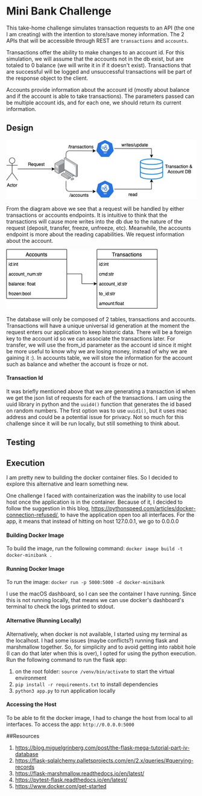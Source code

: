 # Mini Bank Challenge

This take-home challenge simulates transaction requests to an API (the one I am creating) with the intention to store/save money information. The 2 APIs that will be accessible through REST are `transactions` and `accounts`.

Transactions offer the ability to make changes to an account id. For this simulation, we will assume that the accounts not in the db exist, but are totaled to 0 balance (we will write it in if it doesn't exist). Transactions that are successful will be logged and unsuccessful transactions will be part of the response object to the client.

Accounts provide information about the account id (mostly about balance and if the account is able to take transactions). The parameters passed can be multiple account ids, and for each one, we should return its current information.

## Design

![High level diagram](./resources/mini_bank_hi_level.jpg)

From the diagram above we see that a request will be handled by either transactions or accounts endpoints. It is intuitive to think that the transactions will cause more writes into the db due to the nature of the request (deposit, transfer, freeze, unfreeze, etc). Meanwhile, the accounts endpoint is more about the reading capabilities. We request information about the account.

![database diagram](./resources/db_tables.png)

The database will only be composed of 2 tables, transactions and accounts. Transactions will have a unique universal id generation at the moment the request enters our application to keep historic data. There will be a foreign key to the account id so we can associate the transactions later. For transfer, we will use the from_id parameter as the account id since it might be more useful to know why we are losing money, instead of why we are gaining it :). In accounts table, we will store the information for the account such as balance and whether the account is froze or not.


#### Transaction Id
It was briefly mentioned above that we are generating a transaction id when we get the json list of requests for each of the transactions. I am using the uuid library in python and the `uuid4()` function that generates the id based on random numbers. The first option was to use `uuid1()`, but it uses mac address and could be a potential issue for privacy. Not so much for this challenge since it will be run locally, but still something to think about.

## Testing

## Execution
I am pretty new to building the docker container files. So I decided to explore this alternative and learn something new.

One challenge I faced with containerization was the inability to use local host once the application is in the container. Because of it, I decided to follow the suggestion in this blog, https://pythonspeed.com/articles/docker-connection-refused/, to have the application open too all interfaces. For the app, it means that instead of hitting on host 127.0.0.1, we go to 0.0.0.0

#### Building Docker Image
To build the image, run the following command:
`docker image build -t docker-minibank .`

#### Running Docker Image
To run the image:
`docker run -p 5000:5000 -d docker-minibank`

I use the macOS dashboard, so I can see the container I have running. Since this is not running locally, that means we can use docker's dashboard's terminal to check the logs printed to stdout.


#### Alternative (Running Locally)
Alternatively, when docker is not available, I started using my terminal as the localhost. I had some issues (maybe conflicts?) running flask and marshmallow together. So, for simplicity and to avoid getting into rabbit hole (I can do that later when this is over), I opted for using the python execution.
Run the following command to run the flask app:
1. on the root folder: `source /venv/bin/activate` to start the virtual environment
1. `pip install -r requirements.txt` to install dependencies
1. `python3 app.py` to run application locally

#### Accessing the Host
To be able to fit the docker image, I had to change the host from local to all interfaces. To access the app:
`http://0.0.0.0:5000`


##Resources
1. https://blog.miguelgrinberg.com/post/the-flask-mega-tutorial-part-iv-database
1. https://flask-sqlalchemy.palletsprojects.com/en/2.x/queries/#querying-records
1. https://flask-marshmallow.readthedocs.io/en/latest/
1. https://pytest-flask.readthedocs.io/en/latest/
1. https://www.docker.com/get-started
